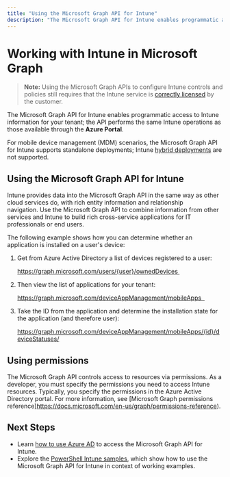 ```yaml
---
title: "Using the Microsoft Graph API for Intune"
description: "The Microsoft Graph API for Intune enables programmatic access to Intune information for your tenant; the API performs the same Intune operations as those available through the Azure Portal."
---
```


# Working with Intune in Microsoft Graph  

> **Note:** Using the Microsoft Graph APIs to configure Intune controls and policies still requires that the Intune service is [correctly licensed](https://www.microsoft.com/en-us/cloud-platform/microsoft-intune-pricing) by the customer.

The Microsoft Graph API for Intune enables programmatic access to Intune information for your tenant; the API performs the same Intune operations as those available through the **Azure Portal**.  

For mobile device management (MDM) scenarios, the Microsoft Graph API for Intune supports standalone deployments; Intune [hybrid deployments](https://docs.microsoft.com/en-us/sccm/mdm/understand/choose-between-standalone-intune-and-hybrid-mobile-device-management) are not supported. 

## Using the Microsoft Graph API for Intune

Intune provides data into the Microsoft Graph API in the same way as other cloud services do, with rich entity information and relationship navigation. Use the Microsoft Graph API to combine information from other services and Intune to build rich cross-service applications for IT professionals or end users.     

The following example shows how you can determine whether an application is installed on a user's device: 

1. Get from Azure Active Directory a list of devices registered to a user: 

    https://graph.microsoft.com/users/{user}/ownedDevices 

2. Then view the list of applications for your tenant: 

    https://graph.microsoft.com/deviceAppManagement/mobileApps  

3. Take the ID from the application and determine the installation state for the application (and therefore user):

    https://graph.microsoft.com/deviceAppManagement/mobileApps/{id}/deviceStatuses/


## Using permissions

The Microsoft Graph API controls access to resources via permissions. As a developer, you must specify the permissions you need to access Intune resources. Typically, you specify the permissions in the Azure Active Directory portal. For more information, see [Microsoft Graph permissions reference]https://docs.microsoft.com/en-us/graph/permissions-reference).

## Next Steps

- Learn [how to use Azure AD](https://docs.microsoft.com/en-us/intune/intune-graph-apis) to access the Microsoft Graph API for Intune.  
- Explore the [PowerShell Intune samples](https://github.com/microsoftgraph/powershell-intune-samples), which show how to use the Microsoft Graph API for Intune in context of working examples.
